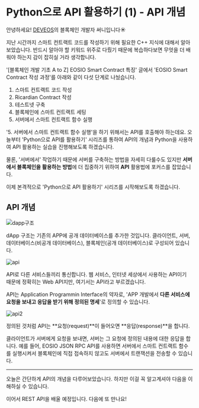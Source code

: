 # Python으로 API 활용하기 (1) - API 개념

안녕하세요! [DEVEOS](https://deveos.org/)의 블록체인 개발자 써니입니다☀️



지난 시간까지 스마트 컨트랙트 코드를 작성하기 위해 필요한 C++ 지식에 대해서 알아보았습니다. 반드시 알아야 할 키워드 위주로 다뤘기 때문에 복습하다보면 무엇을 더 배워야 하는지 감이 잡히실 거라 생각합니다.





'[블록체인 개발 기초 A to Z] EOSIO Smart Contract 특징' 글에서 'EOSIO Smart Contract 작성 과정'를 아래와 같이 다섯 단계로 나눴습니다.

1. 스마트 컨트랙트 코드 작성 
2. Ricardian Contract 작성
3. 테스트넷 구축
4. 블록체인에 스마트 컨트랙트 세팅
5. 서버에서 스마트 컨트랙트 함수 실행



'5. 서버에서 스마트 컨트랙트 함수 실행'을 하기 위해서는 API를 호출해야 하는데요. 오늘부터 'Python으로 API를 활용하기' 시리즈를 통하여 API의 개념과 Python을 사용하여 API 활용하는 실습을 진행해보도록 하겠습니다.

물론, '서버에서' 작업하기 때문에 서버를 구축하는 방법을 자세히 다룰수도 있지만 **서버에서 블록체인을 활용하는 방법**에 더 집중하기 위하여 **API** 활용법에 포커스를 잡았습니다.



이제 본격적으로 'Python으로 API 활용하기' 시리즈를 시작해보도록 하겠습니다.







## API 개념

![dapp구조](/Users/sunny/deveos/posts/img/01-03-dapp구조.png)

dApp 구조는 기존의 APP에 공개 데이터베이스를 추가한 것입니다. 클라이언트, 서버, 데이터베이스(비공개 데이터베이스), 블록체인(공개 데이터베이스)로 구성되어 있습니다.



![api](/Users/sunny/deveos/posts/img/01-03-api.png)

API로 다른 서비스들끼리 통신합니다. 웹 서비스, 인터넷 세상에서 사용하는 API이기 때문에 정확히는 Web API지만, 여기서는 API라고 부르겠습니다.

API는 Application Programmin Interface의 약자로, 'APP 개발에서 **다른 서비스에 요청을 보내고 응답을 받기 위해 정의된 명세**'로 정의할 수 있습니다.



![api2](/Users/sunny/deveos/posts/img/01-03-api2.png)

정의된 것처럼 API는 **요청(request)**이 들어오면 **응답(response)**을 합니다.

클라이언트가 서버에게 요청을 보내면, 서버는 그 요청에 정의된 내용에 대한 응답을 합니다. 예를 들어, EOSIO JSON RPC API를 사용하면 서버에서 스마트 컨트랙트 함수를 실행시켜서 블록체인에 직접 접속하지 않고도 서버에서 트랜잭션을 전송할 수 있습니다.





---

오늘은 간단하게 API의 개념을 다루어보았습니다. 하지만 이걸 꼭 알고계셔야 다음을 이해하실 수 있습니다.

이어서 REST API을 배울 예정입니다. 다음에 또 만나요!

